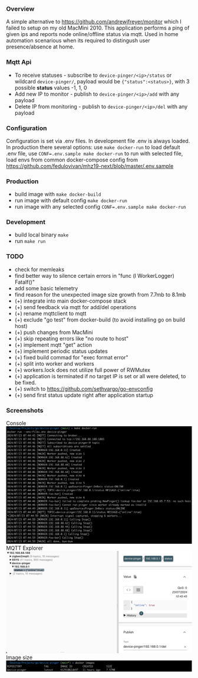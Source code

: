 ### Overview

A simple alternative to https://github.com/andrewjfreyer/monitor which I failed to setup on my old MacMini 2010. This application performs a ping of given ips and reports node online/offline status via mqtt. Used in home automation scenarious when its required to distingush user presence/absence at home.

### Mqtt Api

- To receive statuses - subscribe to `device-pinger/<ip>/status` or wildcard `device-pinger/`, payload would be `{"status":<status>}`, with 3 possible **status** values -1, 1, 0
- Add new IP to monitor - publish to `device-pinger/<ip>/add` with any payload
- Delete IP from monitoring - publish to `device-pinger/<ip>/del` with any payload

### Configuration

Configuration is set via .env files. In development file .env is always loaded. In production there several options: use `make docker-run` to load default .env file, use `CONF=.env.sample make docker-run` to run with selected file, load envs from common docker-compose config from https://github.com/fedulovivan/mhz19-next/blob/master/.env.sample

### Production

- build image with `make docker-build`
- run image with default config `make docker-run`
- run image with any selected config `CONF=.env.sample make docker-run`

### Development

- build local binary `make`
- run `make run`

### TODO

- check for memleaks
- find better way to silence certain errors in "func (l WorkerLogger) Fatalf()"
- add some basic telemetry
- find reason for the unexpected image size growth from 7.7mb to 8.1mb
- (+) integrate into main docker-compose stack
- (+) send feedback via mqtt for add/del operations
- (+) rename mqttclient to mqtt
- (+) exclude "go test" from docker-build (to avoid installing go on build host)
- (+) push changes from MacMini
- (+) skip repeating errors like "no route to host"
- (+) implement mqtt "get" action
- (+) implement periodic status updates
- (+) fixed build commad for "exec format error"
- (+) split into worker and workers
- (+) workers.lock does not utilize full power of RWMutex
- (+) application is terminated if no target IP is set or all were deleted, to be fixed.
- (+) switch to https://github.com/sethvargo/go-envconfig
- (+) send first status update right after application startup

### Screenshots

Console
![console.png](assets/02-console.png)
MQTT Explorer
![mqtt-explorer.png](assets/01-mqtt-explorer.png) 
Image size
![image-size.png](assets/03-image-size.png)
